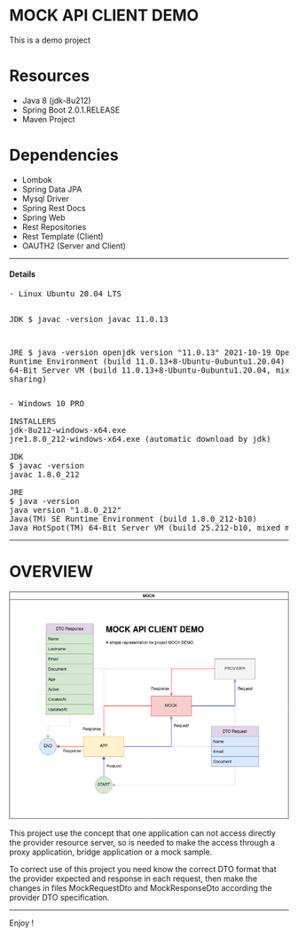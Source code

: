 # MOCK API CLIENT DEMO
This is a demo project

# Resources

* Java 8 (jdk-8u212)
* Spring Boot 2.0.1.RELEASE
* Maven Project

# Dependencies

* Lombok 
* Spring Data JPA 
* Mysql Driver 
* Spring Rest Docs 
* Spring Web 
* Rest Repositories 
* Rest Template (Client)
* OAUTH2 (Server and Client)

---

<h4>Details</h4>
<pre>
- Linux Ubuntu 20.04 LTS

JDK
$ javac -version
javac 11.0.13

JRE
$ java -version
openjdk version "11.0.13" 2021-10-19
OpenJDK Runtime Environment (build 11.0.13+8-Ubuntu-0ubuntu1.20.04)
OpenJDK 64-Bit Server VM (build 11.0.13+8-Ubuntu-0ubuntu1.20.04, mixed mode, sharing)
</pre>

<pre>
- Windows 10 PRO

INSTALLERS
jdk-8u212-windows-x64.exe
jre1.8.0_212-windows-x64.exe (automatic download by jdk)

JDK
$ javac -version
javac 1.8.0_212

JRE
$ java -version
java version "1.8.0_212"
Java(TM) SE Runtime Environment (build 1.8.0_212-b10)
Java HotSpot(TM) 64-Bit Server VM (build 25.212-b10, mixed mode)
</pre>


---------------------------------------------------------------------------------------------------

# OVERVIEW

![img.png](./src/data/midias/MockApiClientDemo-v1.png)

This project use the concept that one application can not access directly the provider resource server, so is needed to 
make the access through a proxy application, bridge application or a mock sample.

To correct use of this project you need know the correct DTO format that the provider expected and response in each request, 
then make the changes in files MockRequestDto and MockResponseDto according the provider DTO specification.

---------------------------------------------------------------------------------------------------

Enjoy !
